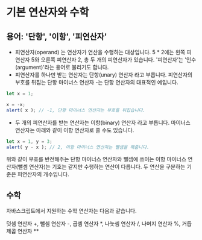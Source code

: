 # 기본 연산자와 수학

## 용어: '단항', '이항', '피연산자'
- 피연산자(operand) 는 연산자가 연산을 수행하는 대상입니다. 5 * 2에는 왼쪽 피연산자 5와 오른쪽 피연산자 2, 총 두 개의 피연산자가 있습니다. '피연산자’는 '인수(argument)'라는 용어로 불리기도 합니다.
- 피연산자를 하나만 받는 연산자는 단항(unary) 연산자 라고 부릅니다. 피연산자의 부호를 뒤집는 단항 마이너스 연산자 -는 단항 연산자의 대표적인 예입니다.
```javascript
let x = 1;

x = -x;
alert( x ); // -1, 단항 마이너스 연산자는 부호를 뒤집습니다.
```
- 두 개의 피연산자를 받는 연산자는 이항(binary) 연산자 라고 부릅니다. 마이너스 연산자는 아래와 같이 이항 연산자로 쓸 수도 있습니다.
```javascript
let x = 1, y = 3;
alert( y - x ); // 2, 이항 마이너스 연산자는 뺄셈을 해줍니다.
```
위와 같이 부호를 반전해주는 단항 마이너스 연산자와 뺄셈에 쓰이는 이항 마이너스 연산자(뺄셈 연산자)는 기호는 같지만 수행하는 연산이 다릅니다. 두 연산을 구분하는 기준은 피연산자의 개수입니다.

## 수학
자바스크립트에서 지원하는 수학 연산자는 다음과 같습니다.

덧셈 연산자 +,
뺄셈 연산자 -, 
곱셈 연산자 *,
나눗셈 연산자 /,
나머지 연산자 %,
거듭제곱 연산자 **


